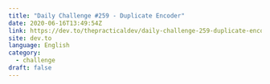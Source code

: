 ```yaml
---
title: "Daily Challenge #259 - Duplicate Encoder"
date: 2020-06-16T13:49:54Z
link: https://dev.to/thepracticaldev/daily-challenge-259-duplicate-encoder-2e8l?utm_medium=RSS&utm_source=news.12bit.vn
site: dev.to
language: English
category:
  - challenge
draft: false
---
```

